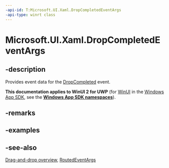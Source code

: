 ```yaml
---
-api-id: T:Microsoft.UI.Xaml.DropCompletedEventArgs
-api-type: winrt class
---
```


<!-- Class syntax.
public class DropCompletedEventArgs : Windows.UI.Xaml.RoutedEventArgs, Windows.UI.Xaml.IDropCompletedEventArgs
-->

# Microsoft.UI.Xaml.DropCompletedEventArgs

## -description
Provides event data for the [DropCompleted](uielement_dropcompleted.md) event.

**This documentation applies to WinUI 2 for UWP** (for [WinUI](/windows/apps/winui/winui3/) in the [Windows App SDK](/windows/apps/windows-app-sdk/), see the **[Windows App SDK namespaces](/windows/windows-app-sdk/api/winrt/)**).

## -remarks

## -examples

## -see-also

[Drag-and-drop overview](/windows/apps/design/input/drag-and-drop), [RoutedEventArgs](routedeventargs.md)
